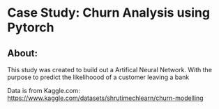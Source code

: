# Case Study: Churn Analysis using Pytorch

## About:
This study was created to build out a Artifical Neural Network. With the purpose to predict the likelihoood of a customer leaving a bank

Data is from Kaggle.com: https://www.kaggle.com/datasets/shrutimechlearn/churn-modelling
